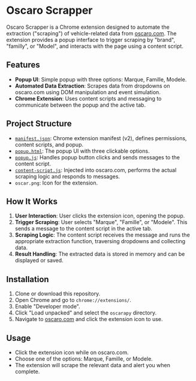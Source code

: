 # Oscaro Scrapper

Oscaro Scrapper is a Chrome extension designed to automate the extraction ("scraping") of vehicle-related data from [oscaro.com](https://www.oscaro.com/). The extension provides a popup interface to trigger scraping by "brand", "familly", or "Model", and interacts with the page using a content script.

## Features

- **Popup UI**: Simple popup with three options: Marque, Famille, Modele.
- **Automated Data Extraction**: Scrapes data from dropdowns on oscaro.com using DOM manipulation and event simulation.
- **Chrome Extension**: Uses content scripts and messaging to communicate between the popup and the active tab.

## Project Structure

- [`manifest.json`](c:/Users/mbessoufi/Desktop/githannibal/oscarapy/manifest.json): Chrome extension manifest (v2), defines permissions, content scripts, and popup.
- [`popup.html`](c:/Users/mbessoufi/Desktop/githannibal/oscarapy/popup.html): The popup UI with three clickable options.
- [`popup.js`](c:/Users/mbessoufi/Desktop/githannibal/oscarapy/popup.js): Handles popup button clicks and sends messages to the content script.
- [`content-script.js`](c:/Users/mbessoufi/Desktop/githannibal/oscarapy/content-script.js): Injected into oscaro.com, performs the actual scraping logic and responds to messages.
- `oscar.png`: Icon for the extension.

## How It Works

1. **User Interaction**: User clicks the extension icon, opening the popup.
2. **Trigger Scraping**: User selects "Marque", "Famille", or "Modele". This sends a message to the content script in the active tab.
3. **Scraping Logic**: The content script receives the message and runs the appropriate extraction function, traversing dropdowns and collecting data.
4. **Result Handling**: The extracted data is stored in memory and can be displayed or saved.

## Installation

1. Clone or download this repository.
2. Open Chrome and go to `chrome://extensions/`.
3. Enable "Developer mode".
4. Click "Load unpacked" and select the `oscarapy` directory.
5. Navigate to [oscaro.com](https://www.oscaro.com/) and click the extension icon to use.

## Usage

- Click the extension icon while on oscaro.com.
- Choose one of the options: Marque, Famille, or Modele.
- The extension will scrape the relevant data and alert you when complete.